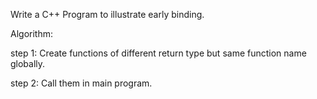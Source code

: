 Write a C++  Program to illustrate early binding.  

Algorithm:

step 1: Create functions of different return type but same function name globally.

step 2: Call them in main program.
